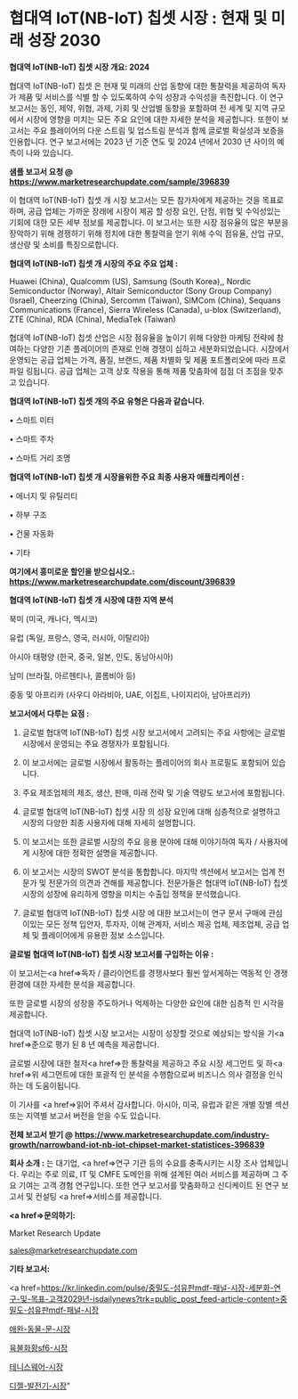 # 협대역 IoT(NB-IoT) 칩셋 시장 : 현재 및 미래 성장 2030

<strong>협대역 IoT(NB-IoT) 칩셋 시장 개요: 2024</strong>

협대역 IoT(NB-IoT) 칩셋 은 현재 및 미래의 산업 동향에 대한 통찰력을 제공하여 독자가 제품 및 서비스를 식별 할 수 있도록하여 수익 성장과 수익성을 촉진합니다. 이 연구 보고서는 동인, 제약, 위협, 과제, 기회 및 산업별 동향을 포함하여 전 세계 및 지역 규모에서 시장에 영향을 미치는 모든 주요 요인에 대한 자세한 분석을 제공합니다. 또한이 보고서는 주요 플레이어의 다운 스트림 및 업스트림 분석과 함께 글로벌 확실성과 보증을 인용합니다. 연구 보고서에는 2023 년 기준 연도 및 2024 년에서 2030 년 사이의 예측이 나와 있습니다.



<strong>샘플 보고서 요청 @ <a href=https://www.marketresearchupdate.com/sample/396839>https://www.marketresearchupdate.com/sample/396839</a></strong>

이 협대역 IoT(NB-IoT) 칩셋 개 시장 보고서는 모든 참가자에게 제공하는 것을 목표로하며, 공급 업체는 가까운 장래에 시장이 제공 할 성장 요인, 단점, 위협 및 수익성있는 기회에 대한 모든 세부 정보를 제공합니다. 이 보고서는 또한 시장 점유율의 많은 부분을 장악하기 위해 경쟁하기 위해 정치에 대한 통찰력을 얻기 위해 수익 점유율, 산업 규모, 생산량 및 소비를 특징으로합니다.



<strong>협대역 IoT(NB-IoT) 칩셋 개 시장의 주요 주요 업체 :</strong>

Huawei (China), Qualcomm (US), Samsung (South Korea),, Nordic Semiconductor (Norway), Altair Semiconductor (Sony Group Company) (Israel), Cheerzing (China), Sercomm (Taiwan), SIMCom (China), Sequans Communications (France), Sierra Wireless (Canada), u-blox (Switzerland), ZTE (China), RDA (China), MediaTek (Taiwan)

협대역 IoT(NB-IoT) 칩셋 산업은 시장 점유율을 높이기 위해 다양한 마케팅 전략에 참여하는 다양한 기존 플레이어의 존재로 인해 경쟁이 심하고 세분화되었습니다. 시장에서 운영되는 공급 업체는 가격, 품질, 브랜드, 제품 차별화 및 제품 포트폴리오에 따라 프로파일 링됩니다. 공급 업체는 고객 상호 작용을 통해 제품 맞춤화에 점점 더 초점을 맞추고 있습니다.



<strong>협대역 IoT(NB-IoT) 칩셋 개의 주요 유형은 다음과 같습니다.</strong>

• 스마트 미터

• 스마트 주차

• 스마트 거리 조명



<strong>협대역 IoT(NB-IoT) 칩셋 개 시장을위한 주요 최종 사용자 애플리케이션 :</strong>

• 에너지 및 유틸리티

• 하부 구조

• 건물 자동화

• 기타



<strong>여기에서 흥미로운 할인을 받으십시오.: <a href=https://www.marketresearchupdate.com/discount/396839>https://www.marketresearchupdate.com/discount/396839</a></strong>



<strong>협대역 IoT(NB-IoT) 칩셋 개 시장에 대한 지역 분석</strong>

북미 (미국, 캐나다, 멕시코)

유럽 (독일, 프랑스, 영국, 러시아, 이탈리아)

아시아 태평양 (한국, 중국, 일본, 인도, 동남아시아)

남미 (브라질, 아르헨티나, 콜롬비아 등)

중동 및 아프리카 (사우디 아라비아, UAE, 이집트, 나이지리아, 남아프리카)



<strong>보고서에서 다루는 요점 :</strong>

1. 글로벌 협대역 IoT(NB-IoT) 칩셋 시장 보고서에서 고려되는 주요 사항에는 글로벌 시장에서 운영되는 주요 경쟁자가 포함됩니다.

2. 이 보고서에는 글로벌 시장에서 활동하는 플레이어의 회사 프로필도 포함되어 있습니다.

3. 주요 제조업체의 제조, 생산, 판매, 미래 전략 및 기술 역량도 보고서에 포함됩니다.

4. 글로벌 협대역 IoT(NB-IoT) 칩셋 시장 의 성장 요인에 대해 심층적으로 설명하고 시장의 다양한 최종 사용자에 대해 자세히 설명합니다.

5. 이 보고서는 또한 글로벌 시장의 주요 응용 분야에 대해 이야기하여 독자 / 사용자에게 시장에 대한 정확한 설명을 제공합니다.

6. 이 보고서는 시장의 SWOT 분석을 통합합니다. 마지막 섹션에서 보고서는 업계 전문가 및 전문가의 의견과 견해를 제공합니다. 전문가들은 협대역 IoT(NB-IoT) 칩셋 시장의 성장에 유리하게 영향을 미치는 수출입 정책을 분석했습니다.

7. 글로벌 협대역 IoT(NB-IoT) 칩셋 시장 에 대한 보고서는이 연구 문서 구매에 관심이있는 모든 정책 입안자, 투자자, 이해 관계자, 서비스 제공 업체, 제조업체, 공급 업체 및 플레이어에게 유용한 정보 소스입니다.



<strong>글로벌 협대역 IoT(NB-IoT) 칩셋 시장 보고서를 구입하는 이유 :</strong>

이 보고서는<a href=>독자 / 클</a>라이언트를 경쟁사보다 훨씬 앞서게하는 역동적 인 경쟁 환경에 대한 자세한 분석을 제공합니다.

또한 글로벌 시장의 성장을 주도하거나 억제하는 다양한 요인에 대한 심층적 인 시각을 제공합니다.

협대역 IoT(NB-IoT) 칩셋 시장 보고서는 시장이 성장할 것으로 예상되는 방식을 기<a href=>준으로</a> 평가 된 8 년 예측을 제공합니다.

글로벌 시장에 대한 철저<a href=>한 통찰력</a>을 제공하고 주요 시장 세그먼트 및 하<a href=>위 세그</a>먼트에 대한 포괄적 인 분석을 수행함으로써 비즈니스 의사 결정을 인식하는 데 도움이됩니다.

이 기사를 <a href=>읽어 주</a>셔서 감사합니다. 아시아, 미국, 유럽과 같은 개별 장별 섹션 또는 지역별 보고서 버전을 얻을 수도 있습니다.



<strong>전체 보고서 받기 @ <a href=https://www.marketresearchupdate.com/industry-growth/narrowband-iot-nb-iot-chipset-market-statistices-396839>https://www.marketresearchupdate.com/industry-growth/narrowband-iot-nb-iot-chipset-market-statistices-396839</a></strong>



<strong>회사 소개 :</strong>
는 대기업, <a href=>연구 기</a>관 등의 수요를 충족시키는 시장 조사 업체입니다. 우리는 주로 의료, IT 및 CMFE 도메인을 위해 설계된 여러 서비스를 제공하며 그 주요 기여는 고객 경험 연구입니다. 또한 연구 보고서를 맞춤화하고 신디케이트 된 연구 보고서 및 컨설팅 <a href=>서비</a>스를 제공합니다.



<strong><a href=>문의하기:</a></strong>

Market Research Update

sales@marketresearchupdate.com



<strong>기타 보고서:</strong>

<a href=https://kr.linkedin.com/pulse/중밀도-섬유판mdf-패널-시장-세분화-연구-및-목표-고객2029년-isdailynews?trk=public_post_feed-article-content>중밀도-섬유판mdf-패널-시장</a>

<a href=https://www.linkedin.com/pulse/애완-동물-문-시장-현재-및-미래-성장-2029-trend-tracking-tips-360-analysis/>애완-동물-문-시장</a>

<a href=https://www.linkedin.com/pulse/육불화황sf6-시장-현재-및-미래-성장-2029-market-matrix-musings-analysis-qmucf/>육불화황sf6-시장</a>

<a href=https://www.linkedin.com/pulse/테니스웨어-시장-규모-및-성장-2023-data-dive-diaries-24-analysis-svcqf/>테니스웨어-시장</a>

<a href=https://www.linkedin.com/pulse/디젤-발전기-시장-동향-및-성장-전망-analytics-avenue-adventures-24-ana-nkcuc/>디젤-발전기-시장</a>"
